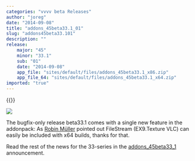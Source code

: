 ```yaml
---
categories: "vvvv beta Releases"
author: "joreg"
date: "2014-09-08"
title: "addons_45beta33.1_01"
slug: "addons45beta33.101"
description: ""
release: 
    major: "45"
    minor: "33.1"
    sub: "01"
    date: "2014-09-08"
    app_file: "sites/default/files/addons_45beta33.1_x86.zip"
    app_file_64: "sites/default/files/addons_45beta33.1_x64.zip"
imported: "true"
---
```


{{<previousRelease>}}


![](polygoneditor.png)

The bugfix-only release beta33.1 comes with a single new feature in the addonpack:
As [Robin Müller](https://github.com/robin-mueller) pointed out FileStream (EX9.Texture VLC) can easily be included with x64 builds, thanks for that. 

Read the rest of the news for the 33-series in the [addons_45beta33_1](/blog/2014/addons45beta331) announcement.

